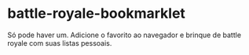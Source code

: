 # battle-royale-bookmarklet
Só pode haver um. Adicione o favorito ao navegador e brinque de battle royale com suas listas pessoais.
